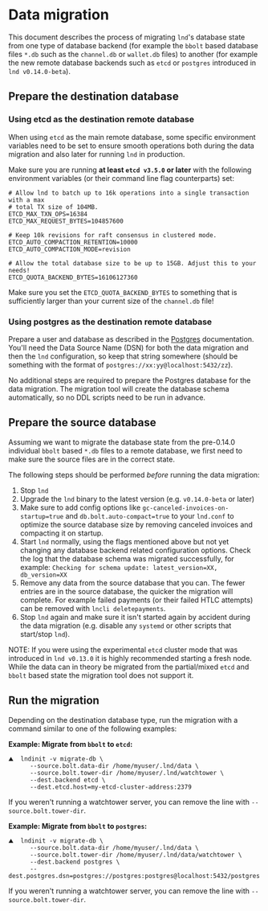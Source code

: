 # Data migration

This document describes the process of migrating `lnd`'s database state from one
type of database backend (for example the `bbolt` based database files `*.db`
such as the `channel.db` or `wallet.db` files) to another (for example the new
remote database backends such as `etcd` or `postgres` introduced in
`lnd v0.14.0-beta`).

## Prepare the destination database

### Using etcd as the destination remote database

When using `etcd` as the main remote database, some specific environment
variables need to be set to ensure smooth operations both during the data
migration and also later for running `lnd` in production.

Make sure you are running **at least `etcd v3.5.0` or later** with the following
environment variables (or their command line flag counterparts) set:

```shell
# Allow lnd to batch up to 16k operations into a single transaction with a max
# total TX size of 104MB.
ETCD_MAX_TXN_OPS=16384
ETCD_MAX_REQUEST_BYTES=104857600

# Keep 10k revisions for raft consensus in clustered mode.
ETCD_AUTO_COMPACTION_RETENTION=10000
ETCD_AUTO_COMPACTION_MODE=revision

# Allow the total database size to be up to 15GB. Adjust this to your needs!
ETCD_QUOTA_BACKEND_BYTES=16106127360
```

Make sure you set the `ETCD_QUOTA_BACKEND_BYTES` to something that is
sufficiently larger than your current size of the `channel.db` file!

### Using postgres as the destination remote database

Prepare a user and database as described in the [Postgres](postgres.md)
documentation. You'll need the Data Source Name (DSN) for both the data
migration and then the `lnd` configuration, so keep that string somewhere
(should be something with the format of `postgres://xx:yy@localhost:5432/zz`).

No additional steps are required to prepare the Postgres database for the data
migration. The migration tool will create the database schema automatically, so
no DDL scripts need to be run in advance.

## Prepare the source database

Assuming we want to migrate the database state from the pre-0.14.0 individual
`bbolt` based `*.db` files to a remote database, we first need to make sure the
source files are in the correct state.

The following steps should be performed *before* running the data migration:
1. Stop `lnd`
2. Upgrade the `lnd` binary to the latest version (e.g. `v0.14.0-beta` or later)
3. Make sure to add config options like `gc-canceled-invoices-on-startup=true`
   and `db.bolt.auto-compact=true` to your `lnd.conf` to optimize the source
   database size by removing canceled invoices and compacting it on startup.
4. Start `lnd` normally, using the flags mentioned above but not yet changing
   any database backend related configuration options. Check the log that the
   database schema was migrated successfully, for example: `Checking for
   schema update: latest_version=XX, db_version=XX`
5. Remove any data from the source database that you can. The fewer entries are
   in the source database, the quicker the migration will complete. For example
   failed payments (or their failed HTLC attempts) can be removed with
   `lncli deletepayments`.
6. Stop `lnd` again and make sure it isn't started again by accident during the
   data migration (e.g. disable any `systemd` or other scripts that start/stop
   `lnd`).

NOTE: If you were using the experimental `etcd` cluster mode that was introduced
in `lnd v0.13.0` it is highly recommended starting a fresh node. While the data
can in theory be migrated from the partial/mixed `etcd` and `bbolt` based state
the migration tool does not support it.

## Run the migration

Depending on the destination database type, run the migration with a command
similar to one of the following examples:

**Example: Migrate from `bbolt` to `etcd`:**

```shell
⛰  lndinit -v migrate-db \
      --source.bolt.data-dir /home/myuser/.lnd/data \
      --source.bolt.tower-dir /home/myuser/.lnd/watchtower \
      --dest.backend etcd \
      --dest.etcd.host=my-etcd-cluster-address:2379
```
If you weren't running a watchtower server, you can remove the line with
`--source.bolt.tower-dir`.

**Example: Migrate from `bbolt` to `postgres`:**

```shell
⛰  lndinit -v migrate-db \
      --source.bolt.data-dir /home/myuser/.lnd/data \
      --source.bolt.tower-dir /home/myuser/.lnd/data/watchtower \
      --dest.backend postgres \
      --dest.postgres.dsn=postgres://postgres:postgres@localhost:5432/postgres
```

If you weren't running a watchtower server, you can remove the line with
`--source.bolt.tower-dir`.
